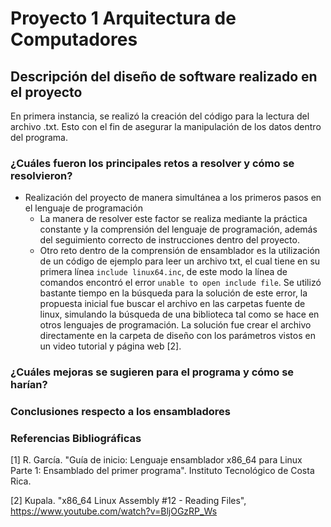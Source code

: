 # Proyecto 1 Arquitectura de Computadores

## Descripción del diseño de software realizado en el proyecto

En primera instancia, se realizó la creación del código para la lectura del archivo .txt. Esto con el fin de asegurar la manipulación de los datos dentro del programa.

### ¿Cuáles fueron los principales retos a resolver y cómo se resolvieron?

 - Realización del proyecto de manera simultánea a los primeros pasos en el lenguaje de programación
    - La manera de resolver este factor se realiza mediante la práctica constante y la comprensión del lenguaje de programación, además del seguimiento correcto de instrucciones dentro del proyecto.
    - Otro reto dentro de la comprensión de ensamblador es la utilización de un código de ejemplo para leer un archivo txt, el cual tiene en su primera línea `include linux64.inc`, de este modo la línea de comandos encontró el error `unable to open include file`. Se utilizó bastante tiempo en la búsqueda para la solución de este error, la propuesta inicial fue buscar el archivo en las carpetas fuente de linux, simulando la búsqueda de una biblioteca tal como se hace en otros lenguajes de programación. La solución fue crear el archivo directamente en la carpeta de diseño con los parámetros vistos en un video tutorial y página web [2].

### ¿Cuáles mejoras se sugieren para el programa y cómo se harían?

### Conclusiones respecto a los ensambladores

### Referencias Bibliográficas

[1] R. García. "Guía de inicio: Lenguaje ensamblador x86_64 para Linux Parte 1: Ensamblado del primer programa". Instituto Tecnológico de Costa Rica.

[2] Kupala. "x86_64 Linux Assembly #12 - Reading Files", https://www.youtube.com/watch?v=BljOGzRP_Ws  